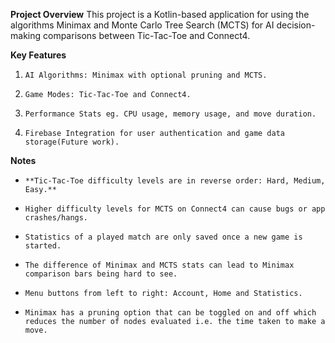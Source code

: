 **Project Overview**
This project is a Kotlin-based application for using the algorithms Minimax and Monte Carlo Tree Search (MCTS) for AI decision-making comparisons between Tic-Tac-Toe and Connect4.  

**Key Features**
1.     AI Algorithms: Minimax with optional pruning and MCTS.
2.     Game Modes: Tic-Tac-Toe and Connect4.
3.     Performance Stats eg. CPU usage, memory usage, and move duration.
4.     Firebase Integration for user authentication and game data storage(Future work).

**Notes**
*     **Tic-Tac-Toe difficulty levels are in reverse order: Hard, Medium, Easy.**
*     Higher difficulty levels for MCTS on Connect4 can cause bugs or app crashes/hangs.
*     Statistics of a played match are only saved once a new game is started.
*     The difference of Minimax and MCTS stats can lead to Minimax comparison bars being hard to see.
*     Menu buttons from left to right: Account, Home and Statistics.
*     Minimax has a pruning option that can be toggled on and off which reduces the number of nodes evaluated i.e. the time taken to make a move.